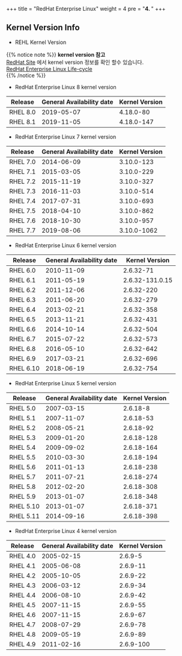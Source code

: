+++
title = "RedHat Enterprise Linux"
weight = 4
pre = "<b>4. </b>"
+++

## Kernel Version Info  

* REHL Kernel Version  

{{% notice note %}}
**kernel version 참고**  
[RedHat Site](https://access.redhat.com/articles/3078) 에서 kernel version 정보를 확인 할수 있습니다.  
[RedHat Enterprise Linux Life-cycle](https://access.redhat.com/support/policy/updates/errata)  
{{% /notice %}}


* RedHat Enterprise Linux 8 kernel version  

|Release   	|General Availability date   	|Kernel Version   	|
|---	|---	|---	|
|RHEL 8.0   	|2019-05-07   	|4.18.0-80   	|
|RHEL 8.1   	|2019-11-05   	|4.18.0-147   	|


* RedHat Enterprise Linux 7 kernel version  

|Release   	|General Availability date   	|Kernel Version   	|
|---	|---	|---	|
|RHEL 7.0   	|2014-06-09   	|3.10.0-123   	|
|RHEL 7.1   	|2015-03-05   	|3.10.0-229   	|
|RHEL 7.2   	|2015-11-19   	|3.10.0-327   	|
|RHEL 7.3   	|2016-11-03   	|3.10.0-514   	|
|RHEL 7.4   	|2017-07-31   	|3.10.0-693   	|
|RHEL 7.5   	|2018-04-10   	|3.10.0-862   	|
|RHEL 7.6   	|2018-10-30   	|3.10.0-957   	|
|RHEL 7.7   	|2019-08-06   	|3.10.0-1062   	|


* RedHat Enterprise Linux 6 kernel version  

|Release   	|General Availability date   	|Kernel Version   	|
|---	|---	|---	|
|RHEL 6.0   	|2010-11-09   	|2.6.32-71   	|
|RHEL 6.1   	|2011-05-19   	|2.6.32-131.0.15   	|
|RHEL 6.2   	|2011-12-06   	|2.6.32-220   	|
|RHEL 6.3   	|2011-06-20   	|2.6.32-279   	|
|RHEL 6.4   	|2013-02-21   	|2.6.32-358   	|
|RHEL 6.5   	|2013-11-21   	|2.6.32-431   	|
|RHEL 6.6   	|2014-10-14   	|2.6.32-504   	|
|RHEL 6.7   	|2015-07-22   	|2.6.32-573   	|
|RHEL 6.8   	|2016-05-10   	|2.6.32-642   	|
|RHEL 6.9   	|2017-03-21   	|2.6.32-696   	|
|RHEL 6.10   	|2018-06-19   	|2.6.32-754   	|


* RedHat Enterprise Linux 5 kernel version  

|Release   	|General Availability date   	|Kernel Version   	|
|---	|---	|---	|
|RHEL 5.0   	|2007-03-15   	|2.6.18-8   	|
|RHEL 5.1   	|2007-11-07   	|2.6.18-53   	|
|RHEL 5.2   	|2008-05-21   	|2.6.18-92   	|
|RHEL 5.3   	|2009-01-20   	|2.6.18-128   	|
|RHEL 5.4   	|2009-09-02   	|2.6.18-164   	|
|RHEL 5.5   	|2010-03-30   	|2.6.18-194   	|
|RHEL 5.6   	|2011-01-13   	|2.6.18-238   	|
|RHEL 5.7   	|2011-07-21   	|2.6.18-274   	|
|RHEL 5.8   	|2012-02-20   	|2.6.18-308   	|
|RHEL 5.9   	|2013-01-07   	|2.6.18-348   	|
|RHEL 5.10   	|2013-01-07   	|2.6.18-371   	|
|RHEL 5.11   	|2014-09-16   	|2.6.18-398   	|


* RedHat Enterprise Linux 4 kernel version  


|Release   	|General Availability date   	|Kernel Version   	|
|---	|---	|---	|
|RHEL 4.0   	|2005-02-15   	|2.6.9-5   	|
|RHEL 4.1   	|2005-06-08   	|2.6.9-11   	|
|RHEL 4.2   	|2005-10-05   	|2.6.9-22   	|
|RHEL 4.3   	|2006-03-12   	|2.6.9-34   	|
|RHEL 4.4   	|2006-08-10   	|2.6.9-42   	|
|RHEL 4.5   	|2007-11-15   	|2.6.9-55   	|
|RHEL 4.6   	|2007-11-15   	|2.6.9-67   	|
|RHEL 4.7   	|2008-07-29   	|2.6.9-78   	|
|RHEL 4.8   	|2009-05-19   	|2.6.9-89   	|
|RHEL 4.9   	|2011-02-16   	|2.6.9-100   	|


